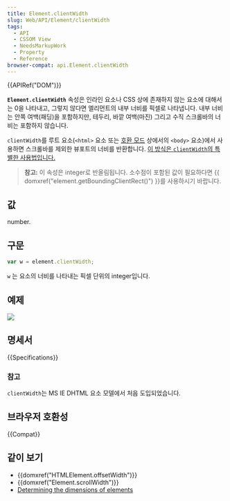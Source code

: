 ```yaml
---
title: Element.clientWidth
slug: Web/API/Element/clientWidth
tags:
  - API
  - CSSOM View
  - NeedsMarkupWork
  - Property
  - Reference
browser-compat: api.Element.clientWidth
---
```

{{APIRef("DOM")}}

**`Element.clientWidth`** 속성은 인라인 요소나 CSS 상에 존재하지 않는 요소에 대해서는 0을 나타내고, 그렇지 않다면 엘리먼트의 내부 너비를 픽셀로 나타냅니다. 내부 너비는 안쪽 여백(패딩)을 포함하지만, 테두리, 바깥 여백(마진) 그리고 수직 스크롤바의 너비는 포함하지 않습니다.

`clientWidth`를 루트 요소(`<html>` 요소 또는 [호환 모드](/ko/docs/Web/HTML/Quirks_Mode_and_Standards_Mode) 상에서의 `<body>` 요소)에서 사용하면 스크롤바를 제외한 뷰포트의 너비를 반환합니다. [이 방식은 `clientWidth`의 특별한 사용법입니다.](https://www.w3.org/TR/2016/WD-cssom-view-1-20160317/#dom-element-clientwidth)

> **참고:** 이 속성은 integer로 반올림됩니다. 소수점이 포함된 값이 필요하다면 {{ domxref("element.getBoundingClientRect()") }}를 사용하시기 바랍니다.

## 값

number.

## 구문

```js
var w = element.clientWidth;
```

`w` 는 요소의 너비를 나타내는 픽셀 단위의 integer입니다.

## 예제

![](dimensions-client.png)

## 명세서

{{Specifications}}

### 참고

`clientWidth`는 MS IE DHTML 요소 모델에서 처음 도입되었습니다.

## 브라우저 호환성

{{Compat}}

## 같이 보기

- {{domxref("HTMLElement.offsetWidth")}}
- {{domxref("Element.scrollWidth")}}
- [Determining
  the dimensions of elements](/ko/docs/Web/API/CSS_Object_Model/Determining_the_dimensions_of_elements)
